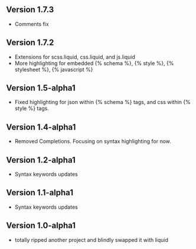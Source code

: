 ## Version 1.7.3

- Comments fix

## Version 1.7.2

- Extensions for scss.liquid, css.liquid, and js.liquid
- More highlighting for embedded {% schema %}, {% style %}, {% stylesheet %}, {% javascript %}

## Version 1.5-alpha1

- Fixed highlighting for json within {% schema %} tags, and css within {% style %} tags.

## Version 1.4-alpha1

- Removed Completions. Focusing on syntax highlighting for now.

## Version 1.2-alpha1

- Syntax keywords updates

## Version 1.1-alpha1

- Syntax keywords updates

## Version 1.0-alpha1

- totally ripped another project and blindly swapped it with liquid
